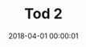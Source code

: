 ---
layout: post
title: Tod 2
description:
date: 2018-04-01 00:00:01
s3Path: /imgs/2018/04/snorv-tod-2.jpg
---